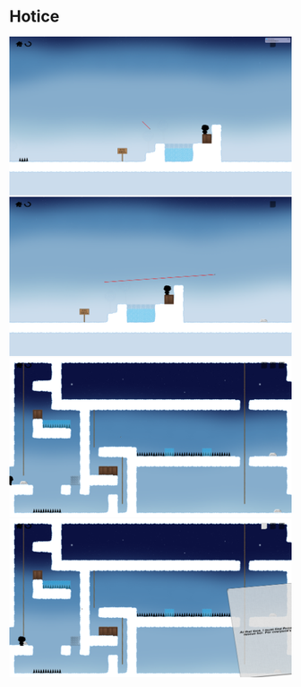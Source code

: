 # Hotice
![](https://github.com/ahn9807/ImageBase/blob/main/Hotice/stage%201_1.png?raw=true)
![](https://github.com/ahn9807/ImageBase/blob/main/Hotice/stage%201_2.png?raw=true)
![](https://github.com/ahn9807/ImageBase/blob/main/Hotice/stage%202_1.png?raw=true)
![](https://github.com/ahn9807/ImageBase/blob/main/Hotice/stage%202_2.png?raw=true)
